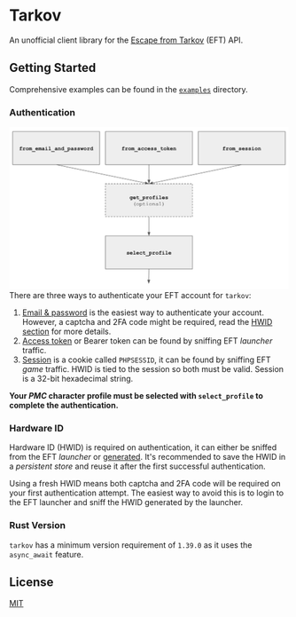 # Tarkov
An unofficial client library for the [Escape from Tarkov](https://escapefromtarkov.com) (EFT) API.

## Getting Started

Comprehensive examples can be found in the [`examples`](examples) directory.

### Authentication
![Authentication flowchart](flow.png)
There are three ways to authenticate your EFT account for `tarkov`:
1. [Email & password](https://docs.rs/from_email_and_password) is the easiest way to authenticate your account. However, a captcha and 2FA code might be required, read the [HWID section](#hardware-id) for more details.
2. [Access token](https://docs.rs/todo) or Bearer token can be found by sniffing EFT _launcher_ traffic.
3. [Session](https://docs.rs/todo) is a cookie called `PHPSESSID`, it can be found by sniffing EFT _game_ traffic. HWID is tied to the session so both must be valid. Session is a 32-bit hexadecimal string.

**Your _PMC_ character profile must be selected with `select_profile` to complete the authentication.**

### Hardware ID
Hardware ID (HWID) is required on authentication, it can either be sniffed from the EFT _launcher_ or [generated](https://docs.rs/todo). It's recommended to save the HWID in a _persistent store_ and reuse it after the first successful authentication.

Using a fresh HWID means both captcha and 2FA code will be required on your first authentication attempt. The easiest way to avoid this is to login to the EFT launcher and sniff the HWID generated by the launcher.

### Rust Version
`tarkov` has a minimum version requirement of `1.39.0` as it uses the `async_await` feature.

## License
[MIT](LICENSE)
